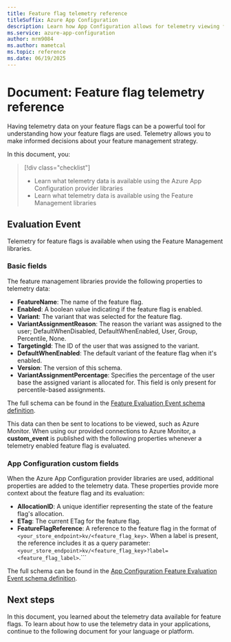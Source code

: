 ```yaml
---
title: Feature flag telemetry reference
titleSuffix: Azure App Configuration
description: Learn how App Configuration allows for telemetry viewing for feature flags.
ms.service: azure-app-configuration
author: mrm9084
ms.author: mametcal
ms.topic: reference
ms.date: 06/19/2025
---
```


# Document: Feature flag telemetry reference

Having telemetry data on your feature flags can be a powerful tool for understanding how your feature flags are used. Telemetry allows you to make informed decisions about your feature management strategy.

In this document, you:

> [!div class="checklist"]
> - Learn what telemetry data is available using the Azure App Configuration provider libraries
> - Learn what telemetry data is available using the Feature Management libraries

## Evaluation Event

Telemetry for feature flags is available when using the Feature Management libraries.

### Basic fields

The feature management libraries provide the following properties to telemetry data:

- **FeatureName**: The name of the feature flag.
- **Enabled**: A boolean value indicating if the feature flag is enabled.
- **Variant**: The variant that was selected for the feature flag.
- **VariantAssignmentReason**: The reason the variant was assigned to the user; DefaultWhenDisabled, DefaultWhenEnabled, User, Group, Percentile, None.
- **TargetingId**: The ID of the user that was assigned to the variant.
- **DefaultWhenEnabled**: The default variant of the feature flag when it's enabled.
- **Version**: The version of this schema.
- **VariantAssignmentPercentage**: Specifies the percentage of the user base the assigned variant is allocated for. This field is only present for percentile-based assignments.

The full schema can be found in the [Feature Evaluation Event schema definition](https://github.com/microsoft/FeatureManagement/blob/main/Schema/FeatureEvaluationEvent/FeatureEvaluationEvent.v1.0.0.schema.json).

This data can then be sent to locations to be viewed, such as Azure Monitor. When using our provided connections to Azure Monitor, a **custom_event** is published with the following properties whenever a telemetry enabled feature flag is evaluated.

### App Configuration custom fields

When the Azure App Configuration provider libraries are used, additional properties are added to the telemetry data. These properties provide more context about the feature flag and its evaluation:

- **AllocationID**: A unique identifier representing the state of the feature flag's allocation.
- **ETag**: The current ETag for the feature flag.
- **FeatureFlagReference**: A reference to the feature flag in the format of `<your_store_endpoint>kv/<feature_flag_key>`. When a label is present, the reference includes it as a query parameter: `<your_store_endpoint>kv/<feature_flag_key>?label=<feature_flag_label>`.```

The full schema can be found in the [App Configuration Feature Evaluation Event schema definition](https://github.com/microsoft/FeatureManagement/blob/main/Schema/AppConfigurationFeatureEvaluationEvent/FeatureEvaluationEvent.v1.0.0.schema.json).

## Next steps

In this document, you learned about the telemetry data available for feature flags. To learn about how to use the telemetry data in your applications, continue to the following document for your language or platform.